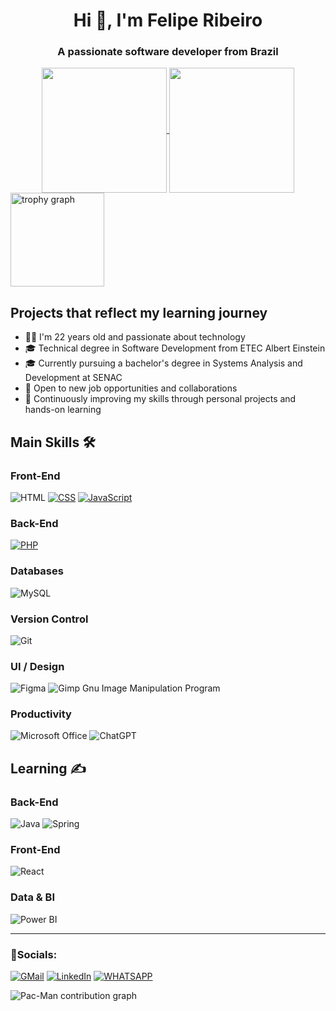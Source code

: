 <h1 align="center">Hi 👋, I'm Felipe Ribeiro</h1>
<h3 align="center">A passionate software developer from Brazil</h3>

<div align="center">
<a href="https://github.com/anuraghazra/github-readme-stats">
  <img height=200 align="center" src="https://github-readme-stats.vercel.app/api?username=FelipeRibeir0&rank_icon=github&show_icons=true&theme=react&hide=issues" />
</a>
  <img height=200 align="center" src="https://github-readme-stats.vercel.app/api/top-langs?username=FelipeRibeir0&layout=compact&langs_count=8&card_width=320&theme=react" />
</a>
</div>
  <img src="https://github-profile-trophy.vercel.app?username=FelipeRibeir0&theme=discord&column=-1&row=1&margin-w=8&margin-h=8&no-bg=false&no-frame=false&order=4" height="150" alt="trophy graph"  />
<div>

  ## Projects that reflect my learning journey
  
- 👨‍💻 I'm 22 years old and passionate about technology  
- 🎓 Technical degree in Software Development from ETEC Albert Einstein  
- 🎓 Currently pursuing a bachelor's degree in Systems Analysis and Development at SENAC  
- 💼 Open to new job opportunities and collaborations  
- 🧠 Continuously improving my skills through personal projects and hands-on learning


    
## Main Skills 🛠️

### Front-End  
![HTML](https://img.shields.io/badge/HTML-E34F26?style=for-the-badge&logo=html5&logoColor=white) [![CSS](https://img.shields.io/badge/CSS-1572B6?style=for-the-badge&logo=css3&logoColor=white)](https://feliperibeir0.github.io/Todo-List/)   [![JavaScript](https://img.shields.io/badge/JavaScript-D4AA00.svg?style=for-the-badge&logo=JavaScript&logoColor=white)](https://feliperibeir0.github.io/Weather-App)

### Back-End  
[![PHP](https://img.shields.io/badge/PHP-777BB4?style=for-the-badge&logo=php&logoColor=white)](https://github.com/FelipeRibeir0/cursoFullStack)

### Databases  
![MySQL](https://img.shields.io/badge/MySQL-4479A1.svg?style=for-the-badge&logo=MySQL&logoColor=white)

### Version Control  
![Git](https://img.shields.io/badge/GIT-E44C30?style=for-the-badge&logo=git&logoColor=white)

### UI / Design  
![Figma](https://img.shields.io/badge/Figma-F24E1E?style=for-the-badge&logo=figma&logoColor=white) ![Gimp Gnu Image Manipulation Program](https://img.shields.io/badge/Gimp-657D8B?style=for-the-badge&logo=gimp&logoColor=FFFFFF)
### Productivity  
![Microsoft Office](https://img.shields.io/badge/Microsoft_Office-D83B01?style=for-the-badge&logo=microsoft-office&logoColor=white)
![ChatGPT](https://img.shields.io/badge/chatGPT-74aa9c?style=for-the-badge&logo=openai&logoColor=white)

## Learning :writing_hand:

### Back-End  
![Java](https://img.shields.io/badge/Java-ED8B00?style=for-the-badge&logo=openjdk&logoColor=white) ![Spring](https://img.shields.io/badge/Spring-6DB33F?style=for-the-badge&logo=spring&logoColor=white)

### Front-End  
![React](https://img.shields.io/badge/-reactjs-61BFFF.svg?style=for-the-badge&logo=react&logoColor=white)

### Data & BI  
![Power BI](https://img.shields.io/badge/Power_BI-F2C811?style=for-the-badge&logo=powerbi&logoColor=black)

--- 
<div>  
  <h3 align="left">🔸Socials:</h3>

  [![GMail](https://img.shields.io/badge/Gmail-D14836?style=for-the-badge&logo=gmail&logoColor=white)](mailto:felipecorreiaribeiro7@gmail.com)
  [![LinkedIn](https://img.shields.io/badge/LinkedIn-0077B5?style=for-the-badge&logo=linkedin&logoColor=white)](https://www.linkedin.com/in/felipe-correia-ribeiro)
  [![WHATSAPP](https://img.shields.io/badge/WhatsApp-25D366?style=for-the-badge&logo=whatsapp&logoColor=white)](https://wa.me/+5511980832140)
</div>

<picture>
  <source media="(prefers-color-scheme: dark)" srcset="https://raw.githubusercontent.com/FelipeRibeir0/FelipeRibeir0/output/pacman-contribution-graph-dark.svg">
  <img alt="Pac-Man contribution graph" src="https://raw.githubusercontent.com/FelipeRibeir0/FelipeRibeir0/output/pacman-contribution-graph.svg">
</picture>
